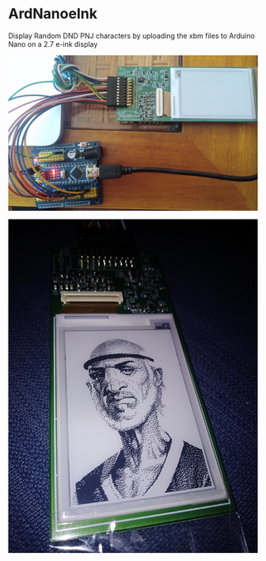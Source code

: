 # ArdNanoeInk
Display Random DND PNJ characters by uploading the xbm files to Arduino Nano on a 2.7 e-ink display

![Setup](https://github.com/YannChemin/ArdNanoeInk/blob/master/Figure.png "Setup")

![Output](https://github.com/YannChemin/ArdNanoeInk/blob/master/Figure_out.png "Output")
